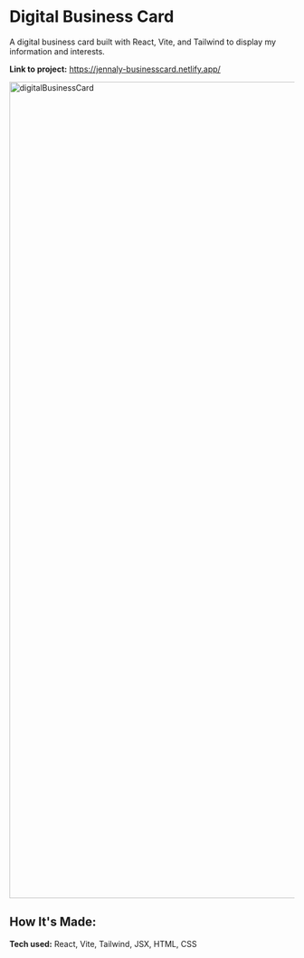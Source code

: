 # Digital Business Card
A digital business card built with React, Vite, and Tailwind to display my information and interests.

**Link to project:** https://jennaly-businesscard.netlify.app/

<img width="1440" alt="digitalBusinessCard" src="https://user-images.githubusercontent.com/106183040/197298631-56628be8-fc1d-46e6-984f-99d6dbdbe15d.png">

## How It's Made:

**Tech used:** React, Vite, Tailwind, JSX, HTML, CSS




